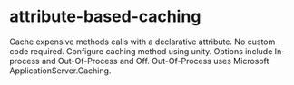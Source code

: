 attribute-based-caching
=======================

Cache expensive methods calls with a declarative attribute. No custom code required. Configure caching method using unity. Options include In-process and Out-Of-Process and Off. Out-Of-Process uses Microsoft ApplicationServer.Caching.
